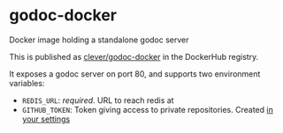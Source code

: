 # godoc-docker
Docker image holding a standalone godoc server

This is published as [clever/godoc-docker](https://hub.docker.com/r/clever/godoc-docker/) in the DockerHub registry.

It exposes a godoc server on port 80, and supports two environment variables:

* `REDIS_URL`: _required_. URL to reach redis at
* `GITHUB_TOKEN`: Token giving access to private repositories. Created [in your settings](https://github.com/settings/tokens/new)
